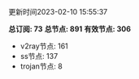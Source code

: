 更新时间2023-02-10 15:55:37

**总订阅: 73**
**总节点: 891**
**有效节点: 306**
- v2ray节点: 161
- ss节点: 137
- trojan节点: 8
